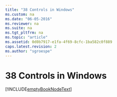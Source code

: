 ```yaml
---
title: "38 Controls in Windows"
ms.custom: na
ms.date: "06-05-2016"
ms.reviewer: na
ms.suite: na
ms.tgt_pltfrm: na
ms.topic: "article"
ms.assetid: 0d0b7917-e1fa-4f69-8cfc-1ba582c0f889
caps.latest.revision: 2
ms.author: "sgroespe"
---
```

# 38 Controls in Windows
[!INCLUDE[emptyBookNodeText](../../Finance/includes/emptybooknodetext_md.md)]